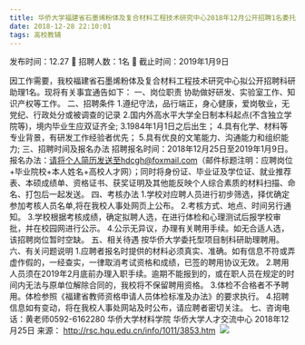 ```yaml
---
title: 华侨大学福建省石墨烯粉体及复合材料工程技术研究中心2018年12月公开招聘1名委托型项目制科研助理启事
date: 2018-12-28 22:10:01
tags: 高校教辅
---
```

发布时间：12.27   🌟   招聘人数：1名   🌈   截止时间：2019年1月9日
<!-- more -->
因工作需要，我校福建省石墨烯粉体及复合材料工程技术研究中心拟公开招聘科研助理1名。现将有关事宜通告如下：
一、岗位职责
协助做好研发、实验室工作、知识产权等工作。
二、招聘条件
1.遵纪守法，品行端正，身心健康，爱岗敬业，无党纪、行政处分或被调查的记录
2.国内外高水平大学全日制本科起点(不含独立学院等)，境内毕业生应双证齐全;
3.1984年1月1日之后出生；
4.具有化学、材料等专业背景，有研发工作经验者优先；
5.具有优良的文笔能力、沟通能力和组织能力;
三、招聘时间及报名办法
招聘报名时间：2018年12月25日至2019年1月9日。
报名办法：请将个人简历发送至hdcgh@foxmail.com（邮件标题注明：应聘岗位+毕业院校+本人姓名+高校人才网）；同时将身份证、毕业证及学位证、就业推荐表、本硕成绩单、资格证书、获奖证明及其他能反映个人综合素质的材料扫描、命名、打包后一起发送。
四、考核办法
1.学校对应聘人员进行初步筛选，择优确定参加考核人员名单,将在我校人事处网页上公布。
2.考核方式、地点、时间另行通知。
3.学校根据考核成绩，确定拟聘人选，在进行体检和心理测试后报学校审批，并在校园网进行公示。
4.公示无异议，办理有关聘用手续。如无合适人选，该招聘岗位暂时空缺。
五、相关待遇
按华侨大学委托型项目制科研助理聘用。
六、有关问题说明
1.应聘者报名时提供的材料必须真实、准确。如有信息不符或弄虚作假的，一经查实，一律取消考试资格和成绩，已签的聘用协议无效。
2.聘用人员须在2019年2月底前办理入职手续。逾期不能报到的，或在职人员在规定的时间内无法与原单位解除合同的，我校将不保留聘用资格。
3.体检不合格者不予聘用。体检参照《福建省教师资格申请人员体检标准及办法》的要求执行。
4.招聘信息如有变动，将在我校人事处网站及时公布，请应聘者密切关注。
七、咨询电话：黄老师0592-6162280
华侨大学材料学院
华侨大学人才交流中心
2018年12月25日
来源：
http://rsc.hqu.edu.cn/info/1011/3853.htm
 ![](https://cdn.weiweiblog.cn/20181015134814.png)
